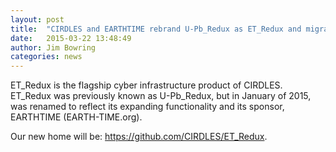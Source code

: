 ```yaml
---
layout: post
title:  "CIRDLES and EARTHTIME rebrand U-Pb_Redux as ET_Redux and migrate to GitHub.com"
date:   2015-03-22 13:48:49
author: Jim Bowring
categories: news
---
```


ET_Redux is the flagship cyber infrastructure product of CIRDLES.  ET_Redux was previously known as U-Pb_Redux, but in January of 2015, was renamed to reflect its expanding functionality and its sponsor, EARTHTIME (EARTH-TIME.org).

Our new home will be: 
<a href="https://github.com/CIRDLES/ET_Redux" target="_blank">https://github.com/CIRDLES/ET_Redux</a>.

